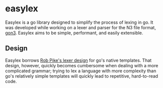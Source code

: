 # easylex

Easylex is a go library designed to simplify the process of lexing in go.
It was developed while working on a lexer and parser for the N3 file format, [gon3](http://github.com/rychipman/gon3).
Easylex aims to be simple, performant, and easily extensible.

## Design

Easylex borrows [Rob Pike's lexer design](https://cuddle.googlecode.com/hg/talk/lex.html) for go's native templates.
That design, however, quickly becomes cumbersome when dealing with a more complicated grammar; trying to lex a language with more complexity than go's relatively simple templates will quickly lead to repetitive, hard-to-read code.

